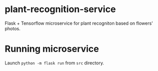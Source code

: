 # plant-recognition-service
Flask + Tensorflow microservice for plant recogniton based on flowers' photos.

# Running microservice
Launch `python -m flask run` from `src` directory.
